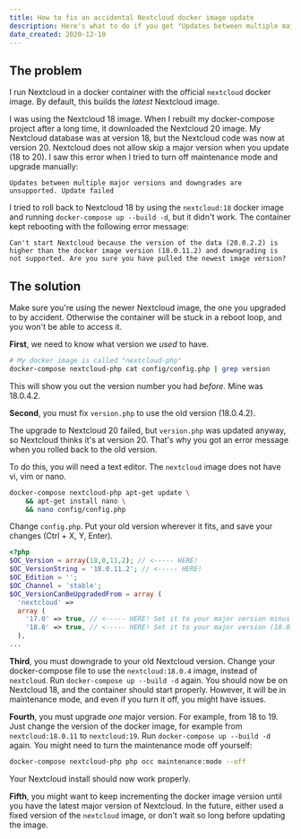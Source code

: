 ```yaml
---
title: How to fix an accidental Nextcloud docker image update
description: Here's what to do if you get "Updates between multiple major versions and downgrades are unsupported" after updating the docker image.
date_created: 2020-12-10
---
```


## The problem

I run Nextcloud in a docker container with the official `nextcloud` docker image. By default, this builds the *latest* Nextcloud image.

I was using the Nextcloud 18 image. When I rebuilt my docker-compose project after a long time, it downloaded the Nextcloud 20 image. My Nextcloud database was at version 18, but the Nextcloud code was now at version 20. Nextcloud does not allow skip a major version when you update (18 to 20). I saw this error when I tried to turn off maintenance mode and upgrade manually:

```
Updates between multiple major versions and downgrades are unsupported. Update failed
```

I tried to roll back to Nextcloud 18 by using the `nextcloud:18` docker image and running `docker-compose up --build -d`, but it didn't work. The container kept rebooting with the following error message:

```
Can't start Nextcloud because the version of the data (20.0.2.2) is higher than the docker image version (18.0.11.2) and downgrading is not supported. Are you sure you have pulled the newest image version?
```

## The solution

Make sure you're using the newer Nextcloud image, the one you upgraded to by accident. Otherwise the container will be stuck in a reboot loop, and you won't be able to access it.

**First**, we need to know what version we *used* to have.

```bash
# My docker image is called "nextcloud-php"
docker-compose nextcloud-php cat config/config.php | grep version
```

This will show you out the version number you had *before*. Mine was 18.0.4.2.

**Second**, you must fix `version.php` to use the old version (18.0.4.2).

The upgrade to Nextcloud 20 failed, but `version.php` was updated anyway, so Nextcloud thinks it's at version 20. That's why you got an error message when you rolled back to the old version.

To do this, you will need a text editor. The `nextcloud` image does not have vi, vim or nano.

```bash
docker-compose nextcloud-php apt-get update \
    && apt-get install nano \
    && nano config/config.php
```

Change `config.php`. Put your old version wherever it fits, and save your changes (Ctrl + X, Y, Enter).

```php
<?php
$OC_Version = array(18,0,11,2); // <----- HERE!
$OC_VersionString = '18.0.11.2'; // <----- HERE!
$OC_Edition = '';
$OC_Channel = 'stable';
$OC_VersionCanBeUpgradedFrom = array (
  'nextcloud' =>
  array (
    '17.0' => true, // <----- HERE! Set it to your major version minus 1 (18.0.4.2 -> 17.0)
    '18.0' => true, // <----- HERE! Set it to your major version (18.0.4.2 -> 18.0)
  ),
...
```

**Third**, you must downgrade to your old Nextcloud version. Change your docker-compose file to use the `nextcloud:18.0.4` image, instead of `nextcloud`. Run `docker-compose up --build -d` again. You should now be on Nextcloud 18, and the container should start properly. However, it will be in maintenance mode, and even if you turn it off, you might have issues.

**Fourth**, you must upgrade *one* major version. For example, from 18 to 19. Just change the version of the docker image, for example from `nextcloud:18.0.11` to `nextcloud:19`. Run `docker-compose up --build -d` again. You might need to turn the maintenance mode off yourself:

```bash
docker-compose nextcloud-php php occ maintenance:mode --off
```

Your Nextcloud install should now work properly.

**Fifth**, you might want to keep incrementing the docker image version until you have the latest major version of Nextcloud. In the future, either used a fixed version of the `nextcloud` image, or don't wait so long before updating the image.

